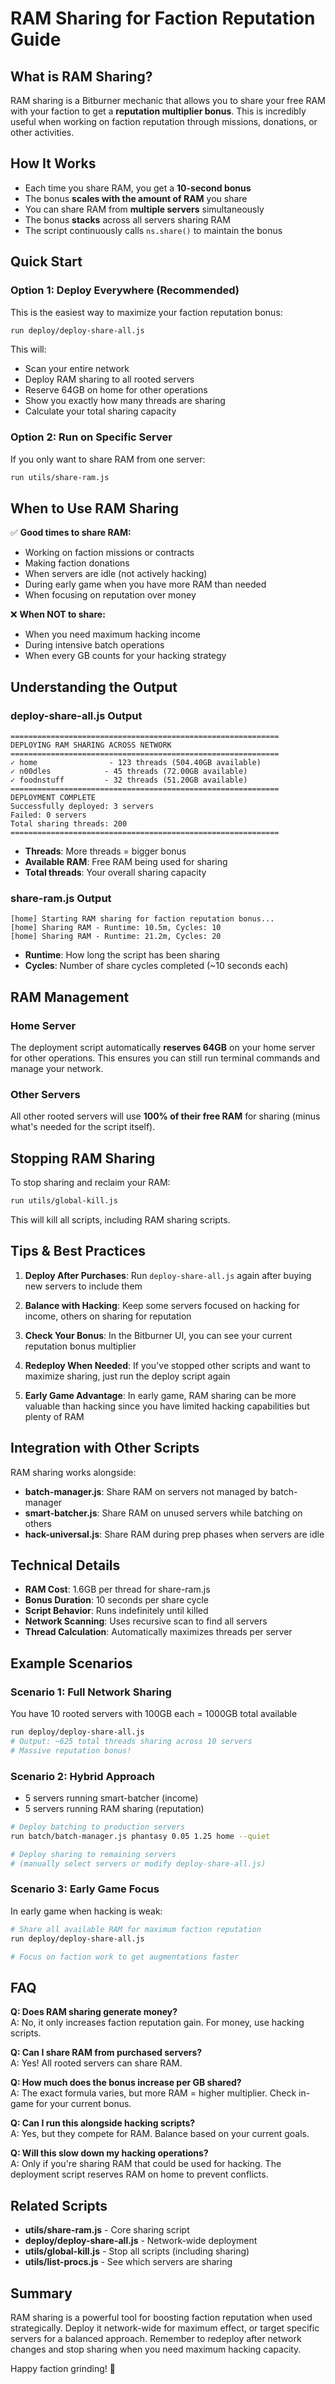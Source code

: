 # RAM Sharing for Faction Reputation Guide

## What is RAM Sharing?

RAM sharing is a Bitburner mechanic that allows you to share your free RAM with your faction to get a **reputation multiplier bonus**. This is incredibly useful when working on faction reputation through missions, donations, or other activities.

## How It Works

- Each time you share RAM, you get a **10-second bonus**
- The bonus **scales with the amount of RAM** you share
- You can share RAM from **multiple servers** simultaneously
- The bonus **stacks** across all servers sharing RAM
- The script continuously calls `ns.share()` to maintain the bonus

## Quick Start

### Option 1: Deploy Everywhere (Recommended)
This is the easiest way to maximize your faction reputation bonus:

```bash
run deploy/deploy-share-all.js
```

This will:
- Scan your entire network
- Deploy RAM sharing to all rooted servers
- Reserve 64GB on home for other operations
- Show you exactly how many threads are sharing
- Calculate your total sharing capacity

### Option 2: Run on Specific Server
If you only want to share RAM from one server:

```bash
run utils/share-ram.js
```

## When to Use RAM Sharing

✅ **Good times to share RAM:**
- Working on faction missions or contracts
- Making faction donations
- When servers are idle (not actively hacking)
- During early game when you have more RAM than needed
- When focusing on reputation over money

❌ **When NOT to share:**
- When you need maximum hacking income
- During intensive batch operations
- When every GB counts for your hacking strategy

## Understanding the Output

### deploy-share-all.js Output
```
============================================================
DEPLOYING RAM SHARING ACROSS NETWORK
============================================================
✓ home                - 123 threads (504.40GB available)
✓ n00dles            - 45 threads (72.00GB available)
✓ foodnstuff         - 32 threads (51.20GB available)
============================================================
DEPLOYMENT COMPLETE
Successfully deployed: 3 servers
Failed: 0 servers
Total sharing threads: 200
============================================================
```

- **Threads**: More threads = bigger bonus
- **Available RAM**: Free RAM being used for sharing
- **Total threads**: Your overall sharing capacity

### share-ram.js Output
```
[home] Starting RAM sharing for faction reputation bonus...
[home] Sharing RAM - Runtime: 10.5m, Cycles: 10
[home] Sharing RAM - Runtime: 21.2m, Cycles: 20
```

- **Runtime**: How long the script has been sharing
- **Cycles**: Number of share cycles completed (~10 seconds each)

## RAM Management

### Home Server
The deployment script automatically **reserves 64GB** on your home server for other operations. This ensures you can still run terminal commands and manage your network.

### Other Servers
All other rooted servers will use **100% of their free RAM** for sharing (minus what's needed for the script itself).

## Stopping RAM Sharing

To stop sharing and reclaim your RAM:

```bash
run utils/global-kill.js
```

This will kill all scripts, including RAM sharing scripts.

## Tips & Best Practices

1. **Deploy After Purchases**: Run `deploy-share-all.js` again after buying new servers to include them

2. **Balance with Hacking**: Keep some servers focused on hacking for income, others on sharing for reputation

3. **Check Your Bonus**: In the Bitburner UI, you can see your current reputation bonus multiplier

4. **Redeploy When Needed**: If you've stopped other scripts and want to maximize sharing, just run the deploy script again

5. **Early Game Advantage**: In early game, RAM sharing can be more valuable than hacking since you have limited hacking capabilities but plenty of RAM

## Integration with Other Scripts

RAM sharing works alongside:
- **batch-manager.js**: Share RAM on servers not managed by batch-manager
- **smart-batcher.js**: Share RAM on unused servers while batching on others
- **hack-universal.js**: Share RAM during prep phases when servers are idle

## Technical Details

- **RAM Cost**: 1.6GB per thread for share-ram.js
- **Bonus Duration**: 10 seconds per share cycle
- **Script Behavior**: Runs indefinitely until killed
- **Network Scanning**: Uses recursive scan to find all servers
- **Thread Calculation**: Automatically maximizes threads per server

## Example Scenarios

### Scenario 1: Full Network Sharing
You have 10 rooted servers with 100GB each = 1000GB total available
```bash
run deploy/deploy-share-all.js
# Output: ~625 total threads sharing across 10 servers
# Massive reputation bonus!
```

### Scenario 2: Hybrid Approach
- 5 servers running smart-batcher (income)
- 5 servers running RAM sharing (reputation)
```bash
# Deploy batching to production servers
run batch/batch-manager.js phantasy 0.05 1.25 home --quiet

# Deploy sharing to remaining servers
# (manually select servers or modify deploy-share-all.js)
```

### Scenario 3: Early Game Focus
In early game when hacking is weak:
```bash
# Share all available RAM for maximum faction reputation
run deploy/deploy-share-all.js

# Focus on faction work to get augmentations faster
```

## FAQ

**Q: Does RAM sharing generate money?**  
A: No, it only increases faction reputation gain. For money, use hacking scripts.

**Q: Can I share RAM from purchased servers?**  
A: Yes! All rooted servers can share RAM.

**Q: How much does the bonus increase per GB shared?**  
A: The exact formula varies, but more RAM = higher multiplier. Check in-game for your current bonus.

**Q: Can I run this alongside hacking scripts?**  
A: Yes, but they compete for RAM. Balance based on your current goals.

**Q: Will this slow down my hacking operations?**  
A: Only if you're sharing RAM that could be used for hacking. The deployment script reserves RAM on home to prevent conflicts.

## Related Scripts

- **utils/share-ram.js** - Core sharing script
- **deploy/deploy-share-all.js** - Network-wide deployment
- **utils/global-kill.js** - Stop all scripts (including sharing)
- **utils/list-procs.js** - See which servers are sharing

## Summary

RAM sharing is a powerful tool for boosting faction reputation when used strategically. Deploy it network-wide for maximum effect, or target specific servers for a balanced approach. Remember to redeploy after network changes and stop sharing when you need maximum hacking capacity.

Happy faction grinding! 🚀

